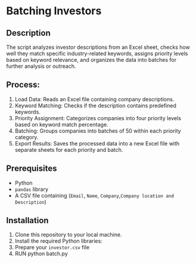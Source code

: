 # Batching Investors

## Description
The script analyzes investor descriptions from an Excel sheet, checks how well they match specific industry-related keywords, assigns priority levels based on keyword relevance, and organizes the data into batches for further analysis or outreach.

## Process:
1. Load Data: Reads an Excel file containing company descriptions.
2. Keyword Matching: Checks if the description contains predefined keywords.
3. Priority Assignment: Categorizes companies into four priority levels based on keyword match percentage.
4. Batching: Groups companies into batches of 50 within each priority category.
5. Export Results: Saves the processed data into a new Excel file with separate sheets for each priority and batch.

## Prerequisites
- Python
- `pandas` library
- A CSV file containing (`Email`, `Name`, `Company`,`Company location and Description`)

## Installation
1. Clone this repository to your local machine.
2. Install the required Python libraries:
3. Prepare your `investor.csv` file
5. RUN python batch.py
